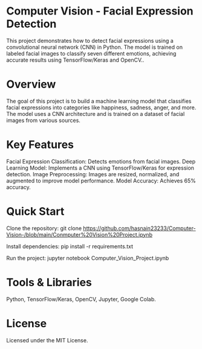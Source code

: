<H1>Computer Vision - Facial Expression Detection</H1>
This project demonstrates how to detect facial expressions using a convolutional neural network (CNN) in Python. The model is trained on labeled facial images to classify seven different emotions, achieving accurate results using TensorFlow/Keras and OpenCV..

# Overview
The goal of this project is to build a machine learning model that classifies facial expressions into categories like happiness, sadness, anger, and more. The model uses a CNN architecture and is trained on a dataset of facial images from various sources.

# Key Features
Facial Expression Classification: Detects emotions from facial images.
Deep Learning Model: Implements a CNN using TensorFlow/Keras for expression detection.
Image Preprocessing: Images are resized, normalized, and augmented to improve model performance.
Model Accuracy: Achieves 65% accuracy.

# Quick Start
Clone the repository:
git clone https://github.com/hasnain23233/Computer-Vision-/blob/main/Conmputer%20Vision%20Project.ipynb

Install dependencies:
pip install -r requirements.txt

Run the project:
jupyter notebook Computer_Vision_Project.ipynb

# Tools & Libraries
Python, TensorFlow/Keras, OpenCV, Jupyter, Google Colab.

# License
Licensed under the MIT License.
